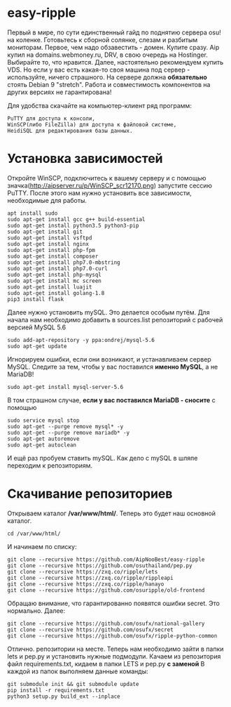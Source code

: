 # easy-ripple

Первый в мире, по сути единственный гайд по поднятию сервера osu! на коленке. Готовьтесь к сборной солянке, слезам и разбитым мониторам.
Первое, чем надо обзавестить - домен. Купите сразу. Aip купил на domains.webmoney.ru, DRV, в свою очередь на Hostinger. Выбирайте то, что нравится.
Далее, настоятельно рекомендуем купить VDS. Но если у вас есть какая-то своя машина под сервер - используйте, ничего страшного. На сервере должна **обязательно** стоять Debian 9 "stretch". Работа и совместимость компонентов на других версиях не гарантирована!

Для удобства скачайте на компьютер-клиент ряд программ:
```
PuTTY для доступа к консоли,
WinSCP(либо FileZilla) для доступа к файловой системе,
HeidiSQL для редактирования базы данных.
```
# Установка зависимостей
Откройте WinSCP, подключитесь к вашему серверу и с помощью значка(http://aipserver.ru/p/WinSCP_scr12170.png) запустите сессию PuTTY. После этого нам нужно установить все зависимости, необходимые для работы.
```
apt install sudo
sudo apt-get install gcc g++ build-essential
sudo apt-get install python3.5 python3-pip
sudo apt-get install git
sudo apt-get install vsftpd
sudo apt-get install nginx
sudo apt-get install php-fpm
sudo apt-get install composer
sudo apt-get install php7.0-mbstring
sudo apt-get install php7.0-curl
sudo apt-get install php-mysql
sudo apt-get install mc screen
sudo apt-get install luajit
sudo apt-get install golang-1.8
pip3 install flask
```
Далее нужно установить mySQL. Это делается особым путём. Для начала нам необходимо добавить в sources.list репозиторий с рабочей версией MySQL 5.6
```
sudo add-apt-repository -y ppa:ondrej/mysql-5.6
sudo apt-get update
```
Игнорируем ошибки, если они возникают, и устанавливаем сервер MySQL. Следите за тем, чтобы у вас поставился **именно MySQL**, а не MariaDB!
```
sudo apt-get install mysql-server-5.6
```
В том страшном случае, **если у вас поставился MariaDB - сносите** с помощью
```
sudo service mysql stop
sudo apt-get --purge remove mysql* -y
sudo apt-get --purge remove mariadb* -y
sudo apt-get autoremove
sudo apt-get autoclean
```
И ещё раз пробуем ставить mySQL.
Как дело с mySQL в шляпе переходим к репозиториям.
# Скачивание репозиториев
Открываем каталог **/var/www/html/**. Теперь это будет наш основной каталог. 
```
cd /var/www/html/
```
И начинаем по списку:
```
git clone --recursive https://github.com/AipNooBest/easy-ripple
git clone --recursive https://github.com/osuthailand/pep.py
git clone --recursive https://zxq.co/ripple/lets
git clone --recursive https://zxq.co/ripple/rippleapi
git clone --recursive https://zxq.co/ripple/hanayo
git clone --recursive https://github.com/osuripple/old-frontend
```
Обращаю внимание, что гарантированно появятся ошибки secret. Это нормально.
Далее:
```
git clone --recursive https://github.com/osufx/national-gallery
git clone --recursive https://github.com/osufx/secret
git clone --recursive https://github.com/osufx/ripple-python-common
```
Отлично. репозитории на месте.
Теперь нам необходимо зайти в папки lets и pep.py и установить нужные подмодули.
Качаем из репозитория файл requirements.txt, кидаем в папки LETS и pep.py **с заменой** 
В каждой из папок выполняем данные команды:
```
git submodule init && git submodule update
pip install -r requirements.txt
python3 setup.py build_ext --inplace
```
